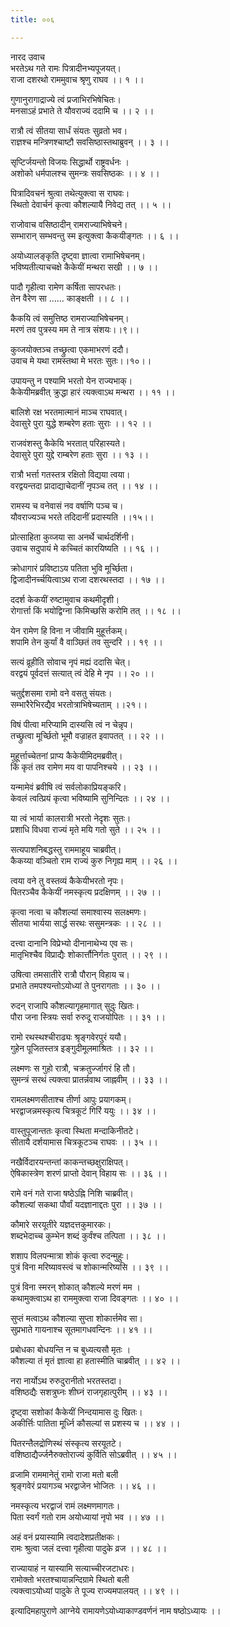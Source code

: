 ```yaml
---
title: ००६

---
```

नारद उवाच  
भरतेऽथ गते रामः पित्रादीनभ्यपूजयत्।  
राजा दशरथो राममुवाच श्रृणु राघव ।। १ ।।  
  
गुणानुरागाद्राज्ये त्वं प्रजाभिरभिषेचितः।  
मनसाऽहं प्रभाते ते यौवराज्यं ददामि च ।। २ ।।  
  
रात्रौ त्वं सीतया सार्धं संयतः सुव्रतो भव।  
राज्ञश्च मन्त्रिणश्चाष्टौ सवसिष्ठास्तथाब्रुवन् ।। ३ ।।  
  
सृप्टिर्जयन्तो विजयः सिद्धार्थो राष्ट्रवर्धनः ।  
अशोको धर्मपालश्च सुमन्त्रः सवसिष्ठकः ।। ४ ।।  
  
पित्रादिवचनं श्रुत्वा तथेत्युक्त्वा स राघवः।  
स्थितो देवार्चनं कृत्वा कौशल्यायै निवेद्य तत् ।। ५ ।।  
  
राजोवाच वसिष्ठादीन् रामराज्याभिषेचने।  
सम्भारान् सम्भवन्तु स्म इत्युक्त्वा कैकयीङ्गतः ।। ६ ।।  
  
अयोध्यालङ्कृति दृष्ट्वा ज्ञात्वा रामाभिषेचनम्।  
भविष्यतीत्याचचक्षे कैकेयीं मन्थरा सखी ।। ७ ।।  
  
पादौ गृहीत्वा रामेण कर्षिता सापरधतः।  
 तेन वैरेण सा …… काङ्क्षती ।। ८ ।।  
  
कैकयि त्वं समुत्तिष्ठ रामराज्याभिषेचनम्।  
मरणं तव पुत्रस्य मम ते नात्र संशयः।।९।।  
  
कुव्जयोक्तञ्च तच्छ्रुत्वा एकमाभरणं ददौ।  
उवाच मे यथा रामस्तथा मे भरतः सुतः।।१०।।  
  
उपायन्तु न पश्यामि भरतो येन राज्यभाक्।  
कैकेयीमब्रवीत् क्रुद्धा हारं त्यक्त्वाऽथ मन्थरा ।। ११ ।।  
  
बालिशे रक्ष भरतमात्मानं माञ्च राघवात्।  
देवासुरे पुरा युद्धे शम्बरेण हताः सुराः ।। १२ ।।  
  
राजवंशस्तु कैकेयि भरतात् परिहास्यते।  
देवासुरे पुरा युद्दे राम्बरेण हताः सुरा ।। १३ ।।  
  
रात्रौ भर्त्ता गतस्तत्र रक्षितो विद्यया त्वया।  
वरद्वयन्तदा प्रादाद्याचेदानीं नृपञ्च तत् ।। १४ ।।  
  
रामस्य च वनेवासं नव वर्षाणि पञ्च च।  
यौवराज्यञ्च भरते तदिदानीं प्रदास्यति ।।१५।।  
  
प्रोत्साहिता कुव्जया सा अनर्थे चार्थदर्शिनी।  
उवाच सदुपायं मे कच्चितं कारयिष्यति ।। १६ ।।  
  
क्रोधागारं प्रविष्टाऽय पतिता भुवि मूर्च्छिता।  
द्विजादीनर्च्चयित्वाऽथ राजा दशरथस्तदा ।। १७ ।।  
  
ददर्श केकयीं रुष्टामुवाच कथमीदृशी।  
रोगार्त्ता किं भयोद्विग्ना किमिच्छसि करोमि तत् ।। १८ ।।  
  
येन रामेण हि विना न जीवामि मुहूर्त्तकम्।  
शपामि तेन कुर्यां वै वाञ्छितं तव सुन्दरि ।। १९ ।।  
  
सत्यं व्रूहीति सोवाच नृपं मह्यं ददासि चेत्।  
वरद्वयं पूर्वदत्तं सत्यात् त्वं देहि मे नृप ।। २० ।।  
  
चतुर्द्दशसमा रामो वने वसतु संयतः।  
सम्भारैरेभिरद्यैव भरतोत्राभिषेच्यताम् ।।२१।।  
  
विषं पीत्वा मरिप्यामि दास्यसि त्वं न चेन्नृप।  
तच्छ्रुत्वा मूर्च्छितो भूमौ वज्राहत इवापतत् ।। २२ ।।  
  
मुहूर्त्ताच्चेतनां प्राप्य कैकेयीमिदमब्रवीत्।  
किं कृतं तव रामेण मय वा पापनिश्चये ।। २३ ।।  
  
यन्मामेवं ब्रवीषि त्वं सर्वलोकाप्रियङ्करि।  
केवलं त्वत्प्रियं कृत्वा भविष्यामि सुनिन्दितः ।। २४ ।।  
  
या त्वं भार्या कालरात्री भरतो नेदृशः सुतः।  
प्रशाधि विधवा राज्यं मृते मयि गतो सुते ।। २५ ।।  
  
सत्यपाशनिबद्धस्तु राममाहूय चाब्रवीत्।  
कैकय्या वञ्चितो राम राज्यं कुरु निगृह्य माम् ।। २६ ।।  
  
त्वया वने तु वस्तव्यं कैकेयीभरतो नृपः।  
पितरञ्चैव कैकेयीं नमस्कृत्य प्रदक्षिणम् ।। २७ ।।  
  
कृत्वा नत्वा च कौशल्यां समाश्वास्य सलक्ष्मणः।  
सीतया भार्यया सार्द्ध सरथः ससुमन्त्रकः ।। २८ ।।  
  
दत्त्वा दानानि विप्रेभ्यो दीनानाथेभ्य एव सः।  
मातृभिश्चैव विप्राद्यैः शोकार्त्तौनिर्गतः पुरात् ।। २९ ।।  
  
उषित्वा तमसातीरे रात्रौ पौरान् विहाय च।  
प्रभाते तमपश्यन्तोऽयोध्यां ते पुनरागताः ।। ३० ।।  
  
रुदन् राजापि कौशल्यागृहमागात् सुदुः खितः।  
पौरा जना स्त्रियः सर्वा रुरुदू राजयोपितः ।। ३१ ।।  
  
रामो रथस्थश्चीराढ्यः श्रृङ्गवेरपुरं ययौ।  
गुहेन पूजितस्तत्र इङ्गुदीमूलमाश्रितः ।। ३२ ।।  
  
लक्ष्मणः स गुहो रात्रौ, चक्रतुर्ज्जागरं हि तौ।  
सुमन्त्रं सरथं त्यक्त्वा प्रातर्न्नवाथ जाह्नवीम् ।। ३३ ।।  
  
रामलक्ष्मणसीताश्च तीर्णा आपुः प्रयागकम्।  
भरद्वाजन्नमस्कृत्य चित्रकूटं गिरिं ययुः ।। ३४ ।।  
  
वास्तुपूजान्ततः कृत्वा स्थिता मन्दाकिनीतटे।  
सीतायै दर्शयामास चित्रकूटञ्च राघवः ।। ३५ ।।  
  
नखैर्विदारयन्तन्तां काकन्तच्छक्षुराक्षिपत्।  
ऐषिकास्त्रेण शरणं प्राप्तो देवान् विहाय सः ।। ३६ ।।  
  
रामे वनं गते राजा षष्ठेऽह्नि निशि चाब्रवीत्।  
कौशल्यां सकथा पौर्वां यदज्ञानाद्दतः पुरा ।। ३७ ।।  
  
कौमारे सरयूतीरे यज्ञदत्तकुमारकः।  
शब्दभेदाच्च कुम्भेन शब्दं कुर्वंश्च तत्पिता ।। ३८ ।।  
  
शशाप विलपन्मात्रा शोकं कृत्वा रुदन्मुहुः।  
पुत्रं विना मरिष्यावस्त्वं च शोकान्मरिष्यसि ।। ३९ ।।  
  
पुत्रं विना स्मरन् शोकात् कौशल्ये मरणं मम ।  
कथामुक्त्वाऽथ हा राममुक्त्वा राजा दिवङ्गतः ।। ४० ।।  
  
सुप्तं मत्वाऽथ कौशल्या सुप्ता शोकार्त्तमेव सा।  
सुप्रभाते गायनाश्च सूतमागधवन्दिनः ।। ४१ ।।  
  
प्रबोधका बोधयन्ति न च बुध्यत्यसौ मृतः ।  
कौशल्या तं मृतं ज्ञात्वा हा हतास्मीति चाब्रवीत् ।। ४२ ।।  
  
नरा नार्योऽथ रुरुदुरानीतो भरतस्तदा।  
वशिष्ठद्यैः सशत्रुघ्नः शीघ्नं राजगृहात्पुरीम् ।। ४३ ।।  
  
दृष्ट्वा सशोकां कैकेयीं निन्दयामास दुः खितः।  
अकीर्त्तिः पातिता मूर्ध्नि कौसल्यां स प्रशस्य च ।। ४४ ।।  
  
पितरन्तैलद्रोणिस्थं संस्कृत्य सरयूतटे।  
वशिष्ठाद्यैर्ज्जनैरुक्तोराज्यं कुर्विति सोऽब्रवीत् ।। ४५ ।।  
  
व्रजामि राममानेतुं रामो राजा मतो बली  
श्रृङ्गवेरं प्रयागञ्च भरद्वाजेन भोजितः ।। ४६ ।।  
  
नमस्कृत्य भरद्वाजं रामं लक्ष्मणमागतः।  
पिता स्वर्गं गतो राम अयोध्यायां नृपो भव ।। ४७ ।।  
  
अहं वनं प्रयास्यामि त्वदादेशप्रतीक्षकः।  
रामः श्रुत्वा जलं दत्त्वा गृहीत्वा पादुके व्रज ।। ४८ ।।  
  
राज्यायाहं न यास्यामि सत्याच्चीरजटाधरः।  
रामोक्तो भरतश्चायान्नन्दिग्रामे स्थितो बली  
त्यक्त्वाऽयोध्यां पादुके ते पूज्य राज्यमपालयत् ।। ४९ ।।  
  
इत्यादिमहापुराणे आग्नेये रामायणेऽयोध्याकाण्डवर्णनं नाम षष्ठोऽध्यायः ।।